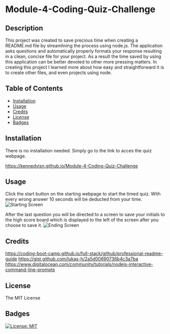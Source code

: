 # Module-4-Coding-Quiz-Challenge

## Description

This project was created to save precious time when creating a README.md file by streamlining the process using node.js. The application asks questions and automatically properly formats your response resulting in a clean, concise file for your project. As a result the time saved by using this application can be better devoted to other more pressing matters. In creating this project I learned more about how easy and straightforward it is to create other files, and even projects using node.

## Table of Contents

- [Installation](#installation)
- [Usage](#usage)
- [Credits](#credits)
- [License](#license)
- [Badges](#badges)

## Installation

There is no installation needed. Simply go to the link to acces the quiz webpage.

https://kennedyisn.github.io/Module-4-Coding-Quiz-Challenge 

## Usage

Click the start button on the starting webpage to start the timed quiz. With every wrong answer 10 seconds will be deducted from your time.
![Starting Screen](.Assets/StartScreen.png)

After the last question you will be directed to a screen to save your initials to the high score board which is displayed to the left of the screen after you choose to save it.
![Ending Screen](.Assets/Endscreen.png)



## Credits

https://coding-boot-camp.github.io/full-stack/github/professional-readme-guide
https://gist.github.com/lukas-h/2a5d00690736b4c3a7ba
https://www.digitalocean.com/community/tutorials/nodejs-interactive-command-line-prompts

## License

The MIT License

## Badges

[![License: MIT](https://img.shields.io/badge/License-MIT-yellow.svg)](https://opensource.org/licenses/MIT)